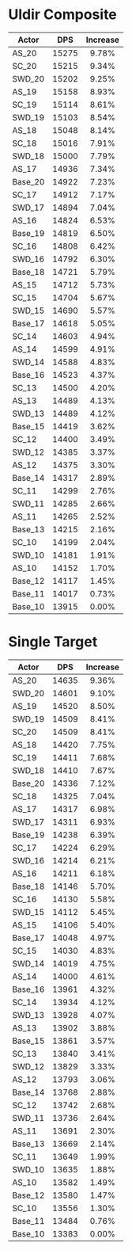 # Uldir Composite
| Actor | DPS | Increase |
|---|:---:|:---:|
|AS_20|15275|9.78%|
|SC_20|15215|9.34%|
|SWD_20|15202|9.25%|
|AS_19|15158|8.93%|
|SC_19|15114|8.61%|
|SWD_19|15103|8.54%|
|AS_18|15048|8.14%|
|SC_18|15016|7.91%|
|SWD_18|15000|7.79%|
|AS_17|14936|7.34%|
|Base_20|14922|7.23%|
|SC_17|14912|7.17%|
|SWD_17|14894|7.04%|
|AS_16|14824|6.53%|
|Base_19|14819|6.50%|
|SC_16|14808|6.42%|
|SWD_16|14792|6.30%|
|Base_18|14721|5.79%|
|AS_15|14712|5.73%|
|SC_15|14704|5.67%|
|SWD_15|14690|5.57%|
|Base_17|14618|5.05%|
|SC_14|14603|4.94%|
|AS_14|14599|4.91%|
|SWD_14|14588|4.83%|
|Base_16|14523|4.37%|
|SC_13|14500|4.20%|
|AS_13|14489|4.13%|
|SWD_13|14489|4.12%|
|Base_15|14419|3.62%|
|SC_12|14400|3.49%|
|SWD_12|14385|3.37%|
|AS_12|14375|3.30%|
|Base_14|14317|2.89%|
|SC_11|14299|2.76%|
|SWD_11|14285|2.66%|
|AS_11|14265|2.52%|
|Base_13|14215|2.16%|
|SC_10|14199|2.04%|
|SWD_10|14181|1.91%|
|AS_10|14152|1.70%|
|Base_12|14117|1.45%|
|Base_11|14017|0.73%|
|Base_10|13915|0.00%|

# Single Target
| Actor | DPS | Increase |
|---|:---:|:---:|
|AS_20|14635|9.36%|
|SWD_20|14601|9.10%|
|AS_19|14520|8.50%|
|SWD_19|14509|8.41%|
|SC_20|14509|8.41%|
|AS_18|14420|7.75%|
|SC_19|14411|7.68%|
|SWD_18|14410|7.67%|
|Base_20|14336|7.12%|
|SC_18|14325|7.04%|
|AS_17|14317|6.98%|
|SWD_17|14311|6.93%|
|Base_19|14238|6.39%|
|SC_17|14224|6.29%|
|SWD_16|14214|6.21%|
|AS_16|14211|6.18%|
|Base_18|14146|5.70%|
|SC_16|14130|5.58%|
|SWD_15|14112|5.45%|
|AS_15|14106|5.40%|
|Base_17|14048|4.97%|
|SC_15|14030|4.83%|
|SWD_14|14019|4.75%|
|AS_14|14000|4.61%|
|Base_16|13961|4.32%|
|SC_14|13934|4.12%|
|SWD_13|13928|4.07%|
|AS_13|13902|3.88%|
|Base_15|13861|3.57%|
|SC_13|13840|3.41%|
|SWD_12|13829|3.33%|
|AS_12|13793|3.06%|
|Base_14|13768|2.88%|
|SC_12|13742|2.68%|
|SWD_11|13736|2.64%|
|AS_11|13691|2.30%|
|Base_13|13669|2.14%|
|SC_11|13649|1.99%|
|SWD_10|13635|1.88%|
|AS_10|13582|1.49%|
|Base_12|13580|1.47%|
|SC_10|13556|1.30%|
|Base_11|13484|0.76%|
|Base_10|13383|0.00%|
